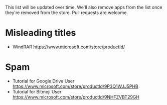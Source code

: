 This list will be updated over time. We'll also remove apps from the list once they're removed from the store. Pull requests are welcome.

# Misleading titles
- WindRAR https://www.microsoft.com/store/productId/

# Spam
- Tutorial for Google Drive User https://www.microsoft.com/store/productId/9P3Q1WJJ5PHB
- Tutorial for Bitmoji User https://www.microsoft.com/store/productId/9NHFZVBT29GH
